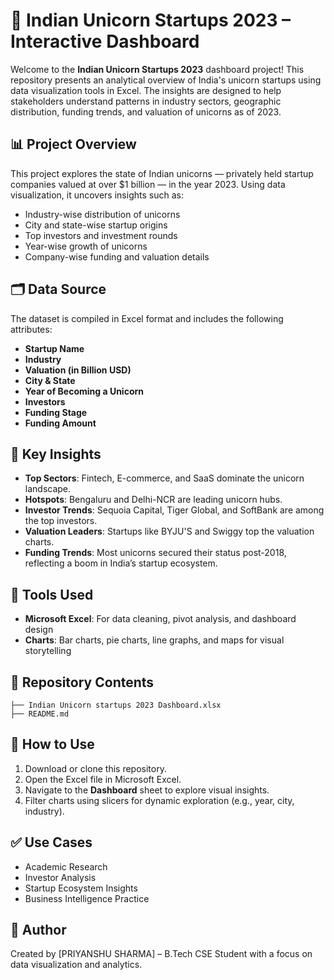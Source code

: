 
# 🦄 Indian Unicorn Startups 2023 – Interactive Dashboard

Welcome to the **Indian Unicorn Startups 2023** dashboard project! This repository presents an analytical overview of India's unicorn startups using data visualization tools in Excel. The insights are designed to help stakeholders understand patterns in industry sectors, geographic distribution, funding trends, and valuation of unicorns as of 2023.

## 📊 Project Overview

This project explores the state of Indian unicorns — privately held startup companies valued at over $1 billion — in the year 2023. Using data visualization, it uncovers insights such as:

- Industry-wise distribution of unicorns
- City and state-wise startup origins
- Top investors and investment rounds
- Year-wise growth of unicorns
- Company-wise funding and valuation details

## 🗂️ Data Source

The dataset is compiled in Excel format and includes the following attributes:

- **Startup Name**
- **Industry**
- **Valuation (in Billion USD)**
- **City & State**
- **Year of Becoming a Unicorn**
- **Investors**
- **Funding Stage**
- **Funding Amount**

## 📌 Key Insights

- **Top Sectors**: Fintech, E-commerce, and SaaS dominate the unicorn landscape.
- **Hotspots**: Bengaluru and Delhi-NCR are leading unicorn hubs.
- **Investor Trends**: Sequoia Capital, Tiger Global, and SoftBank are among the top investors.
- **Valuation Leaders**: Startups like BYJU'S and Swiggy top the valuation charts.
- **Funding Trends**: Most unicorns secured their status post-2018, reflecting a boom in India’s startup ecosystem.

## 🧰 Tools Used

- **Microsoft Excel**: For data cleaning, pivot analysis, and dashboard design
- **Charts**: Bar charts, pie charts, line graphs, and maps for visual storytelling

## 📁 Repository Contents

```
├── Indian Unicorn startups 2023 Dashboard.xlsx
├── README.md
```

## 🚀 How to Use

1. Download or clone this repository.
2. Open the Excel file in Microsoft Excel.
3. Navigate to the **Dashboard** sheet to explore visual insights.
4. Filter charts using slicers for dynamic exploration (e.g., year, city, industry).

## ✅ Use Cases

- Academic Research
- Investor Analysis
- Startup Ecosystem Insights
- Business Intelligence Practice

## 📌 Author

Created by [PRIYANSHU SHARMA] – B.Tech CSE Student with a focus on data visualization and analytics.
